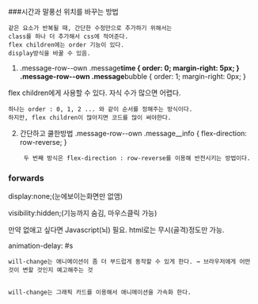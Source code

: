 ###시간과 말풍선 위치를 바꾸는 방법

    같은 요소가 반복될 때, 간단한 수정만으로 추가하기 위해서는
    class를 하나 더 추가해서 css에 적어준다.
    flex children에는 order 기능이 있다.
    display방식을 바꿀 수 있음.

1.  .message-row--own .message**time {
    order: 0;
    margin-right: 5px;
    }
    .message-row--own .message**bubble {
    order: 1;
    margin-right: 0px;
    }

flex children에게 사용할 수 있다. 자식 수가 많으면 어렵다.

    하나는 order : 0, 1, 2 ... 와 같이 순서를 정해주는 방식이다.
    하지만, flex children이 많아지면 코드를 많이 써야한다.

2.  간단하고 쿨한방법
    .message-row--own .message\_\_info {
    flex-direction: row-reverse;
    }

         두 번째 방식은 flex-direction : row-reverse를 이용해 반전시키는 방법이다.

### forwards

display:none;(눈에보이는화면만 없앰)

visibility:hidden;(기능까지 숨김, 마우스클릭 가능)

만약 없애고 싶다면 Javascript(뇌) 필요. html로는 무시(골격)정도만 가능.

animation-delay: #s

    will-change는 애니메이션이 좀 더 부드럽게 동작할 수 있게 한다. → 브라우저에게 어떤 것이 변할 것인지 예고해주는 것


    will-change는 그래픽 카드를 이용해서 애니메이션을 가속화 한다.
